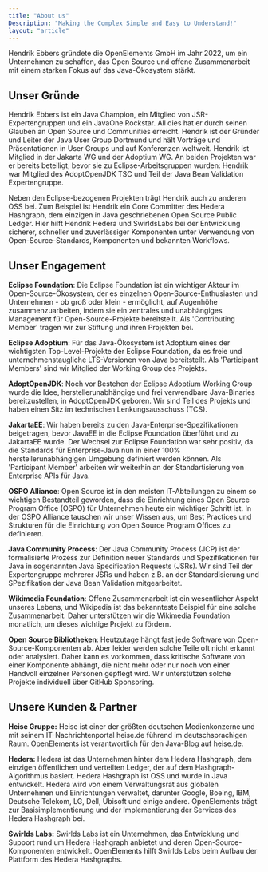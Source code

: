 ```yaml
---
title: "About us"
Description: "Making the Complex Simple and Easy to Understand!"
layout: "article"
---
```

Hendrik Ebbers gründete die OpenElements GmbH im Jahr 2022, um ein Unternehmen zu schaffen, das Open Source und offene Zusammenarbeit mit einem starken Fokus auf das Java-Ökosystem stärkt.

## Unser Gründe

Hendrik Ebbers ist ein Java Champion, ein Mitglied von JSR-Expertengruppen und ein JavaOne Rockstar. All dies hat er durch seinen Glauben an Open Source und Communities erreicht. Hendrik ist der Gründer und Leiter der Java User Group Dortmund und hält Vorträge und Präsentationen in User Groups und auf Konferenzen weltweit. Hendrik ist Mitglied in der Jakarta WG und der Adoptium WG. An beiden Projekten war er bereits beteiligt, bevor sie zu Eclipse-Arbeitsgruppen wurden: Hendrik war Mitglied des AdoptOpenJDK TSC und Teil der Java Bean Validation Expertengruppe.

Neben den Eclipse-bezogenen Projekten trägt Hendrik auch zu anderen OSS bei. Zum Beispiel ist Hendrik ein Core Committer des Hedera Hashgraph, dem einzigen in Java geschriebenen Open Source Public Ledger. Hier hilft Hendrik Hedera und SwirldsLabs bei der Entwicklung sicherer, schneller und zuverlässiger Komponenten unter Verwendung von Open-Source-Standards, Komponenten und bekannten Workflows.

## Unser Engagement

**Eclipse Foundation**: Die Eclipse Foundation ist ein wichtiger Akteur im Open-Source-Ökosystem, der es einzelnen Open-Source-Enthusiasten und Unternehmen - ob groß oder klein - ermöglicht, auf Augenhöhe zusammenzuarbeiten, indem sie ein zentrales und unabhängiges Management für Open-Source-Projekte bereitstellt. Als 'Contributing Member' tragen wir zur Stiftung und ihren Projekten bei.

**Eclipse Adoptium**: Für das Java-Ökosystem ist Adoptium eines der wichtigsten Top-Level-Projekte der Eclipse Foundation, da es freie und unternehmenstaugliche LTS-Versionen von Java bereitstellt. Als 'Participant Members' sind wir Mitglied der Working Group des Projekts.

**AdoptOpenJDK**: Noch vor Bestehen der Eclipse Adoptium Working Group wurde die Idee, herstellerunabhängige und frei verwendbare Java-Binaries bereitzustellen, in AdoptOpenJDK geboren. Wir sind Teil des Projekts und haben einen Sitz im technischen Lenkungsausschuss (TCS).

**JakartaEE**: Wir haben bereits zu den Java-Enterprise-Spezifikationen beigetragen, bevor JavaEE in die Eclipse Foundation überführt und zu JakartaEE wurde. Der Wechsel zur Eclipse Foundation war sehr positiv, da die Standards für Enterprise-Java nun in einer 100% herstellerunabhängigen Umgebung definiert werden können. Als 'Participant Member' arbeiten wir weiterhin an der Standartisierung von Enterprise APIs für Java. 

**OSPO Alliance**: Open Source ist in den meisten IT-Abteilungen zu einem so wichtigen Bestandteil geworden, dass die Einrichtung eines Open Source Program Office (OSPO) für Unternehmen heute ein wichtiger Schritt ist. In der OSPO Alliance tauschen wir unser Wissen aus, um Best Practices und Strukturen für die Einrichtung von Open Source Program Offices zu definieren.

**Java Community Process**: Der Java Community Process (JCP) ist der formalisierte Prozess zur Definition neuer Standards und Spezifikationen für Java in sogenannten Java Specification Requests (JSRs). Wir sind Teil der Expertengruppe mehrerer JSRs und haben z.B. an der Standardisierung und SPezifikation der Java Bean Validation mitgearbeitet.

**Wikimedia Foundation**: Offene Zusammenarbeit ist ein wesentlicher Aspekt unseres Lebens, und Wikipedia ist das bekannteste Beispiel für eine solche Zusammenarbeit. Daher unterstützen wir die Wikimedia Foundation monatlich, um dieses wichtige Projekt zu fördern.

**Open Source Bibliotheken**: Heutzutage hängt fast jede Software von Open-Source-Komponenten ab. Aber leider werden solche Teile oft nicht erkannt oder analysiert. Daher kann es vorkommen, dass kritische Software von einer Komponente abhängt, die nicht mehr oder nur noch von einer Handvoll einzelner Personen gepflegt wird. Wir unterstützen solche Projekte individuell über GitHub Sponsoring.

## Unsere Kunden & Partner

**Heise Gruppe:** Heise ist einer der größten deutschen Medienkonzerne und mit seinem IT-Nachrichtenportal heise.de führend im deutschsprachigen Raum. OpenElements ist verantwortlich für den Java-Blog auf heise.de.

**Hedera:** Hedera ist das Unternehmen hinter dem Hedera Hashgraph, dem einzigen öffentlichen und verteilten Ledger, der auf dem Hashgraph-Algorithmus basiert. Hedera Hashgraph ist OSS und wurde in Java entwickelt. Hedera wird von einem Verwaltungsrat aus globalen Unternehmen und Einrichtungen verwaltet, darunter Google, Boeing, IBM, Deutsche Telekom, LG, Dell, Ubisoft und einige andere. OpenElements trägt zur Basisimplementierung und der Implementierung der Services des Hedera Hashgraph bei.

**Swirlds Labs:** Swirlds Labs ist ein Unternehmen, das Entwicklung und Support rund um Hedera Hashgraph anbietet und deren Open-Source-Komponenten entwickelt. OpenElements hilft Swirlds Labs beim Aufbau der Plattform des Hedera Hashgraphs.

